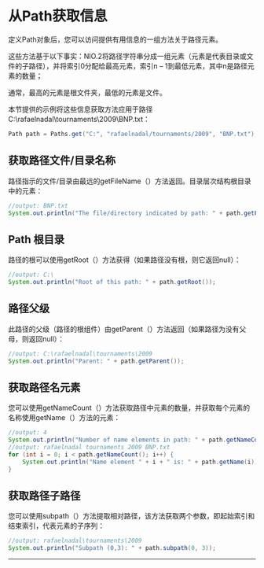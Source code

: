 # 从Path获取信息

定义Path对象后，您可以访问提供有用信息的一组方法关于路径元素。 

这些方法基于以下事实：NIO.2将路径字符串分成一组元素（元素是代表目录或文件的子路径），并将索引0分配给最高元素，索引n – 1到最低元素，其中n是路径元素的数量； 

通常，最高的元素是根文件夹，最低的元素是文件。 

本节提供的示例将这些信息获取方法应用于路径 C:\rafaelnadal\tournaments\2009\BNP.txt：

```Java
Path path = Paths.get("C:", "rafaelnadal/tournaments/2009", "BNP.txt");
```

##  获取路径文件/目录名称

路径指示的文件/目录由最远的getFileName（）方法返回。目录层次结构根目录中的元素：

```Java
//output: BNP.txt
System.out.println("The file/directory indicated by path: " + path.getFileName());
```

##  Path 根目录

路径的根可以使用getRoot（）方法获得（如果路径没有根，则它返回null）：

```Java
//output: C:\
System.out.println("Root of this path: " + path.getRoot());
```

##  路径父级

此路径的父级（路径的根组件）由getParent（）方法返回（如果路径为没有父母，则返回null）：

```Java
//output: C:\rafaelnadal\tournaments\2009
System.out.println("Parent: " + path.getParent());
```

##  获取路径名元素

您可以使用getNameCount（）方法获取路径中元素的数量，并获取每个元素的名称使用getName（）方法的元素：

```Java
//output: 4
System.out.println("Number of name elements in path: " + path.getNameCount());
//output: rafaelnadal tournaments 2009 BNP.txt
for (int i = 0; i < path.getNameCount(); i++) {
    System.out.println("Name element " + i + " is: " + path.getName(i));
}
```

##  获取路径子路径

您可以使用subpath（）方法提取相对路径，该方法获取两个参数，即起始索引和结束索引，代表元素的子序列：

```Java
//output: rafaelnadal\tournaments\2009
System.out.println("Subpath (0,3): " + path.subpath(0, 3));
```

----